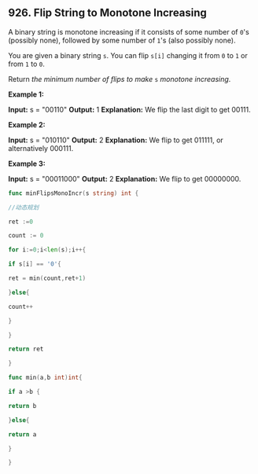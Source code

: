 
## 926. Flip String to Monotone Increasing

A binary string is monotone increasing if it consists of some number of `0`'s (possibly none), followed by some number of `1`'s (also possibly none).

You are given a binary string `s`. You can flip `s[i]` changing it from `0` to `1` or from `1` to `0`.

Return _the minimum number of flips to make_ `s` _monotone increasing_.

**Example 1:**

**Input:** s = "00110"
**Output:** 1
**Explanation:** We flip the last digit to get 00111.

**Example 2:**

**Input:** s = "010110"
**Output:** 2
**Explanation:** We flip to get 011111, or alternatively 000111.

**Example 3:**

**Input:** s = "00011000"
**Output:** 2
**Explanation:** We flip to get 00000000.

```go
func minFlipsMonoIncr(s string) int {

//动态规划

ret :=0

count := 0

for i:=0;i<len(s);i++{

if s[i] == '0'{

ret = min(count,ret+1)

}else{

count++

}

}

return ret

}

func min(a,b int)int{

if a >b {

return b

}else{

return a

}

}
```